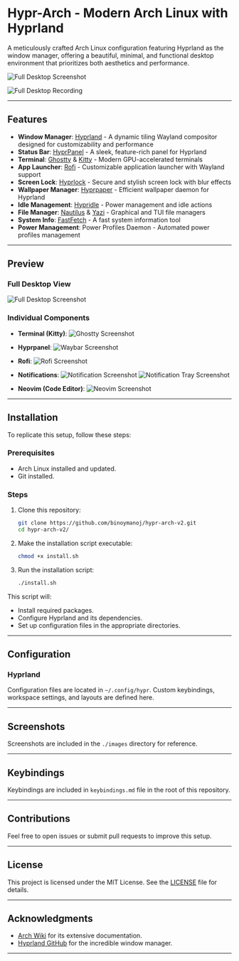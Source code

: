 # Hypr-Arch - Modern Arch Linux with Hyprland

A meticulously crafted Arch Linux configuration featuring Hyprland as the window manager, offering a beautiful, minimal, and functional desktop environment that prioritizes both aesthetics and performance.

![Full Desktop Screenshot](./images/multi-tile.png)

![Full Desktop Recording](./images/demo.gif)

---

## Features

- **Window Manager**: [Hyprland](https://github.com/hyprwm/Hyprland) - A dynamic tiling Wayland compositor designed for customizability and performance
- **Status Bar**: [HyprPanel](https://hyprpanel.com/) - A sleek, feature-rich panel for Hyprland
- **Terminal**: [Ghostty](https://ghostty.org/) & [Kitty](https://github.com/kovidgoyal/kitty) - Modern GPU-accelerated terminals
- **App Launcher**: [Rofi](https://github.com/in0ni/rofi-wayland) - Customizable application launcher with Wayland support
- **Screen Lock**: [Hyprlock](https://github.com/hyprwm/hyprlock) - Secure and stylish screen lock with blur effects
- **Wallpaper Manager**: [Hyprpaper](https://github.com/hyprwm/hyprpaper) - Efficient wallpaper daemon for Hyprland
- **Idle Management**: [Hypridle](https://github.com/hyprwm/hypridle) - Power management and idle actions
- **File Manager**: [Nautilus](https://apps.gnome.org/Nautilus/) & [Yazi](https://github.com/sxyazi/yazi) - Graphical and TUI file managers
- **System Info**: [FastFetch](https://github.com/fastfetch-cli/fastfetch) - A fast system information tool
- **Power Management**: Power Profiles Daemon - Automated power profiles management

---

## Preview

### Full Desktop View
![Full Desktop Screenshot](./images/multi-tile.png)

### Individual Components

- **Terminal (Kitty)**:
  ![Ghostty Screenshot](./images/terminal.png)

- **Hyprpanel**:
  ![Waybar Screenshot](./images/hyprpanel.png)

- **Rofi**:
  ![Rofi Screenshot](./images/rofi.png)

- **Notifications**:
  ![Notification Screenshot](./images/notification.png)
  ![Notification Tray Screenshot](./images/notification-tray.png)

- **Neovim (Code Editor)**:
  ![Neovim Screenshot](./images/neovim.png)

---

## Installation

To replicate this setup, follow these steps:

### Prerequisites
- Arch Linux installed and updated.
- Git installed.

### Steps

1. Clone this repository:
   ```bash
   git clone https://github.com/binoymanoj/hypr-arch-v2.git
   cd hypr-arch-v2/
   ```

2. Make the installation script executable:
   ```bash
   chmod +x install.sh
   ```

3. Run the installation script:
   ```bash
   ./install.sh
   ```

This script will:
- Install required packages.
- Configure Hyprland and its dependencies.
- Set up configuration files in the appropriate directories.

---

## Configuration

### Hyprland
Configuration files are located in `~/.config/hypr`. Custom keybindings, workspace settings, and layouts are defined here.

---

## Screenshots

Screenshots are included in the `./images` directory for reference.

---

## Keybindings

Keybindings are included in `keybindings.md` file in the root of this repository.

---

## Contributions

Feel free to open issues or submit pull requests to improve this setup.

---

## License

This project is licensed under the MIT License. See the [LICENSE](LICENSE) file for details.

---

## Acknowledgments

- [Arch Wiki](https://wiki.archlinux.org/) for its extensive documentation.
- [Hyprland GitHub](https://github.com/hyprwm/Hyprland) for the incredible window manager.

---

